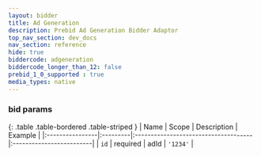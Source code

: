 ```yaml
---
layout: bidder
title: Ad Generation
description: Prebid Ad Generation Bidder Adaptor
top_nav_section: dev_docs
nav_section: reference
hide: true
biddercode: adgeneration
biddercode_longer_than_12: false
prebid_1_0_supported : true
media_types: native
---
```



### bid params

{: .table .table-bordered .table-striped }
| Name            | Scope    | Description                          | Example                  |
|:----------------|:---------|:-------------------------------------|:-------------------------|
| `id`        | required | adId        | `'1234'`               |

